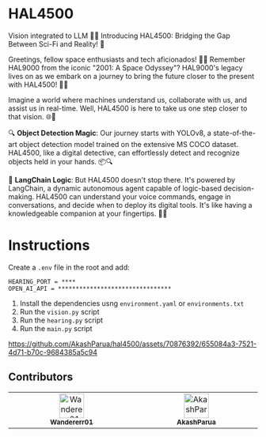 # HAL4500
Vision integrated to LLM
🌌🤖 Introducing HAL4500: Bridging the Gap Between Sci-Fi and Reality! 🚀

Greetings, fellow space enthusiasts and tech aficionados! 
🚀✨ Remember HAL9000 from the iconic "2001: A Space Odyssey"? HAL9000's legacy lives on as we embark on a journey to bring the future closer to the present with HAL4500! 🤖🌠

Imagine a world where machines understand us, collaborate with us, and assist us in real-time. 
Well, HAL4500 is here to take us one step closer to that vision. 🌐🔮

🔍 **Object Detection Magic**:
Our journey starts with YOLOv8, a state-of-the-art object detection model trained on the extensive MS COCO dataset. HAL4500, like a digital detective, can effortlessly detect and recognize objects held in your hands. 📦🔍

🧠 **LangChain Logic**:
But HAL4500 doesn't stop there. It's powered by LangChain, a dynamic autonomous agent capable of logic-based decision-making.
HAL4500 can understand your voice commands, engage in conversations, and decide when to deploy its digital tools. It's like having a knowledgeable companion at your fingertips. 💬🤯

# Instructions
Create a `.env` file in the root and add:
```
HEARING_PORT = ****
OPEN_AI_API = ********************************
```
1. Install the dependencies usng `environment.yaml` or `environments.txt`
2. Run the `vision.py` script
3. Run the `hearing.py` script
4. Run the `main.py` script




https://github.com/AkashParua/hal4500/assets/70876392/655084a3-7521-4d71-b70c-9684385a5c94


## Contributors
<table>
  <tbody>
    <tr>
      <td align="center" valign="top" width="16.66%"><a href="https://github.com/Wandererr01"><img src="https://avatars.githubusercontent.com/u/129178279?v=4" width="50px;" alt="Wandererr01"/><br /><sub><b>Wandererr01</b></sub></a><br /></td>
      <td align="center" valign="top" width="16.66%"><a href="https://github.com/AkashParua"><img src="https://avatars.githubusercontent.com/u/70876392?v=4" width="50px;" alt="AkashParua"/><br /><sub><b>AkashParua</b></sub></a><br /></td>
    </tr>
   </tbody>
</table>
